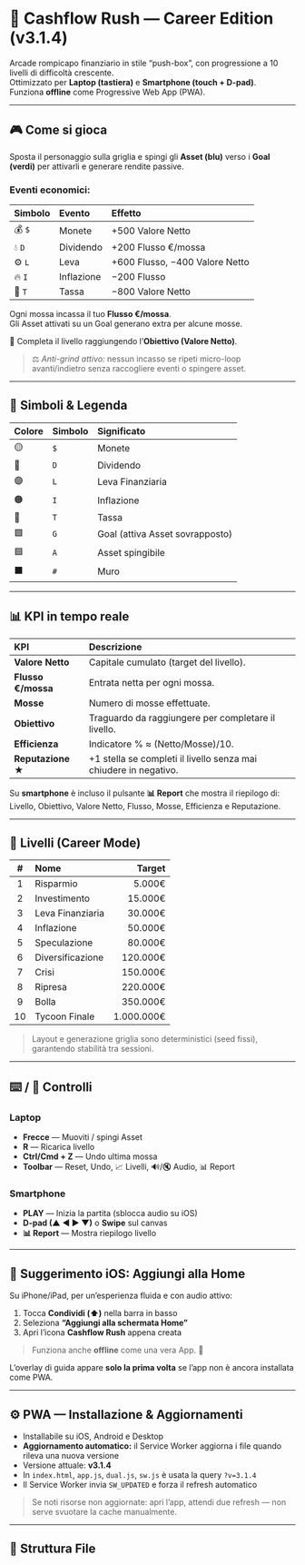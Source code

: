 # 💼 Cashflow Rush — Career Edition (v3.1.4)

Arcade rompicapo finanziario in stile “push-box”, con progressione a 10 livelli di difficoltà crescente.  
Ottimizzato per **Laptop (tastiera)** e **Smartphone (touch + D-pad)**.  
Funziona **offline** come Progressive Web App (PWA).

---

## 🎮 Come si gioca
Sposta il personaggio sulla griglia e spingi gli **Asset (blu)** verso i **Goal (verdi)** per attivarli e generare rendite passive.

### Eventi economici:
| Simbolo | Evento | Effetto |
|:--|:--|:--|
| 💰 `$` | Monete | +500 Valore Netto |
| 💧 `D` | Dividendo | +200 Flusso €/mossa |
| ⚙️ `L` | Leva | +600 Flusso, −400 Valore Netto |
| 🔥 `I` | Inflazione | −200 Flusso |
| 💸 `T` | Tassa | −800 Valore Netto |

Ogni mossa incassa il tuo **Flusso €/mossa**.  
Gli Asset attivati su un Goal generano extra per alcune mosse.

🎯 Completa il livello raggiungendo l’**Obiettivo (Valore Netto)**.

> ⚖️ *Anti-grind attivo:* nessun incasso se ripeti micro-loop avanti/indietro senza raccogliere eventi o spingere asset.

---

## 🧭 Simboli & Legenda
| Colore | Simbolo | Significato |
|:--|:--|:--|
| 🟡 | `$` | Monete |
| 🔵 | `D` | Dividendo |
| 🟣 | `L` | Leva Finanziaria |
| 🟠 | `I` | Inflazione |
| 🔴 | `T` | Tassa |
| 🟩 | `G` | Goal (attiva Asset sovrapposto) |
| 🟦 | `A` | Asset spingibile |
| ⬛ | `#` | Muro |

---

## 📊 KPI in tempo reale
| KPI | Descrizione |
|:--|:--|
| **Valore Netto** | Capitale cumulato (target del livello). |
| **Flusso €/mossa** | Entrata netta per ogni mossa. |
| **Mosse** | Numero di mosse effettuate. |
| **Obiettivo** | Traguardo da raggiungere per completare il livello. |
| **Efficienza** | Indicatore % ≈ (Netto/Mosse)/10. |
| **Reputazione ★** | +1 stella se completi il livello senza mai chiudere in negativo. |

Su **smartphone** è incluso il pulsante **📊 Report** che mostra il riepilogo di:
Livello, Obiettivo, Valore Netto, Flusso, Mosse, Efficienza e Reputazione.

---

## 🏁 Livelli (Career Mode)
| # | Nome | Target |
|:-:|:--|--:|
| 1 | Risparmio | 5.000€ |
| 2 | Investimento | 15.000€ |
| 3 | Leva Finanziaria | 30.000€ |
| 4 | Inflazione | 50.000€ |
| 5 | Speculazione | 80.000€ |
| 6 | Diversificazione | 120.000€ |
| 7 | Crisi | 150.000€ |
| 8 | Ripresa | 220.000€ |
| 9 | Bolla | 350.000€ |
| 10 | Tycoon Finale | 1.000.000€ |

> Layout e generazione griglia sono deterministici (seed fissi), garantendo stabilità tra sessioni.

---

## ⌨️ / 📱 Controlli

### Laptop
- **Frecce** — Muoviti / spingi Asset  
- **R** — Ricarica livello  
- **Ctrl/Cmd + Z** — Undo ultima mossa  
- **Toolbar** — Reset, Undo, 📈 Livelli, 🔊/🔇 Audio, 📊 Report  

### Smartphone
- **PLAY** — Inizia la partita (sblocca audio su iOS)  
- **D-pad (▲ ◀ ▶ ▼)** o **Swipe** sul canvas  
- **📊 Report** — Mostra riepilogo livello  

---

## 📱 Suggerimento iOS: Aggiungi alla Home
Su iPhone/iPad, per un’esperienza fluida e con audio attivo:
1. Tocca **Condividi (⬆️)** nella barra in basso  
2. Seleziona **“Aggiungi alla schermata Home”**  
3. Apri l’icona **Cashflow Rush** appena creata  

> Funziona anche **offline** come una vera App. 🚀

L’overlay di guida appare **solo la prima volta** se l’app non è ancora installata come PWA.

---

## ⚙️ PWA — Installazione & Aggiornamenti
- Installabile su iOS, Android e Desktop  
- **Aggiornamento automatico:** il Service Worker aggiorna i file quando rileva una nuova versione  
- Versione attuale: **v3.1.4**  
- In `index.html`, `app.js`, `dual.js`, `sw.js` è usata la query `?v=3.1.4`  
- Il Service Worker invia `SW_UPDATED` e forza il refresh automatico

> Se noti risorse non aggiornate: apri l’app, attendi due refresh — non serve svuotare la cache manualmente.

---

## 📂 Struttura File
